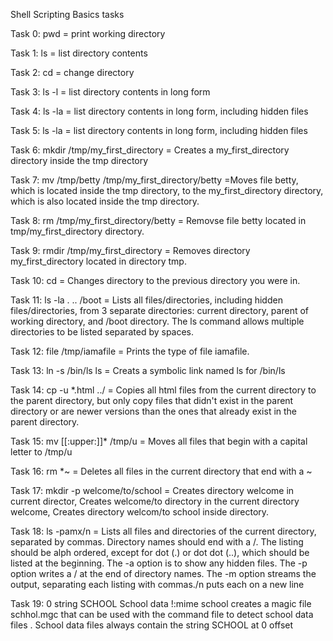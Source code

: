 Shell Scripting Basics tasks

Task 0: pwd = print working directory

Task 1: ls  = list directory contents

Task 2: cd = change directory

Task 3: ls -l = list directory contents in long form

Task 4: ls -la = list directory contents in long form, including hidden files

Task 5: ls -la = list directory contents in long form, including hidden files

Task 6: mkdir /tmp/my_first_directory = Creates a my_first_directory  directory inside the tmp directory

Task 7: mv /tmp/betty /tmp/my_first_directory/betty =Moves file betty, which is located inside the tmp directory, to the my_first_directory directory, which is also located inside the tmp directory.

Task 8: rm /tmp/my_first_directory/betty = Removse file betty located in tmp/my_first_directory  directory.

Task 9: rmdir /tmp/my_first_directory = Removes directory my_first_directory located in directory tmp.

Task 10: cd =  Changes directory to the previous directory you were in.

Task 11: ls -la . .. /boot = Lists all files/directories, including hidden files/directories, from 3 separate directories: current directory, parent of working directory, and /boot directory. The ls command allows multiple directories to be listed separated by spaces.

Task 12: file /tmp/iamafile = Prints the type of file iamafile.

Task 13: ln -s /bin/ls ls = Creats a symbolic link named ls for /bin/ls

Task 14: cp -u *.html ../ = Copies  all html files from the current directory to the parent directory, but only copy files that didn't exist in the parent directory or are newer versions than the ones that already exist in the parent directory.

Task 15: mv [[:upper:]]* /tmp/u = Moves all files that begin with a capital letter to /tmp/u

Task 16: rm *~ = Deletes all files in the current directory that end with a ~

Task 17: mkdir -p welcome/to/school = Creates directory welcome in current director, Creates welcome/to directory in the current directory welcome, Creates directory welcom/to school inside directory. 

Task 18: ls -pamx/n = Lists  all files and directories of the current directory, separated by commas. Directory names should end with a /. The listing should be alph ordered, except for dot (.) or dot dot (..), which should be listed at the beginning. The -a option is to show any hidden files. The -p option writes a / at the end of directory names. The -m option streams the output, separating each listing with commas./n puts each on a new line

Task 19: 0 string SCHOOL School data !:mime school creates a magic file schhol.mgc that can be used with the command file to detect school data files . School data files always contain the string SCHOOL at  0 offset 
